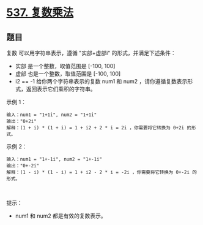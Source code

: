 # [537. 复数乘法](https://leetcode-cn.com/problems/complex-number-multiplication/)

## 题目

复数 可以用字符串表示，遵循 "实部+虚部i" 的形式，并满足下述条件：

- 实部 是一个整数，取值范围是 [-100, 100]
- 虚部 也是一个整数，取值范围是 [-100, 100]
- i2 == -1
给你两个字符串表示的复数 num1 和 num2 ，请你遵循复数表示形式，返回表示它们乘积的字符串。

示例 1：

```
输入：num1 = "1+1i", num2 = "1+1i"
输出："0+2i"
解释：(1 + i) * (1 + i) = 1 + i2 + 2 * i = 2i ，你需要将它转换为 0+2i 的形式。
```
示例 2：

```
输入：num1 = "1+-1i", num2 = "1+-1i"
输出："0+-2i"
解释：(1 - i) * (1 - i) = 1 + i2 - 2 * i = -2i ，你需要将它转换为 0+-2i 的形式。 
```
 

提示：

- num1 和 num2 都是有效的复数表示。